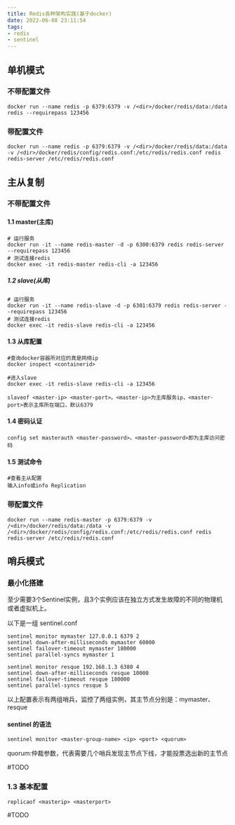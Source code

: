 ```yaml
---
title: Redis各种架构实践(基于docker)
date: 2022-06-08 23:11:54
tags:
- redis
- sentinel
---
```

## 单机模式

### 不带配置文件
```
docker run --name redis -p 6379:6379 -v /<dir>/docker/redis/data:/data redis --requirepass 123456
```

### 带配置文件
```
docker run --name redis -p 6379:6379 -v /<dir>/docker/redis/data:/data -v /<dir>/docker/redis/config/redis.conf:/etc/redis/redis.conf redis redis-server /etc/redis/redis.conf
```

## 主从复制

### 不带配置文件
#### 1.1 master(主库)

````
# 运行服务
docker run -it --name redis-master -d -p 6300:6379 redis redis-server --requirepass 123456
# 测试连接redis
docker exec -it redis-master redis-cli -a 123456
````

##### 1.2 slave(从库)
```
# 运行服务
docker run -it --name redis-slave -d -p 6301:6379 redis redis-server --requirepass 123456
# 测试连接redis
docker exec -it redis-slave redis-cli -a 123456
```

#### 1.3 从库配置
```
#查询docker容器所对应的真是网络ip
docker inspect <containerid>

#进入slave
docker exec -it redis-slave redis-cli -a 123456

slaveof <master-ip> <master-port>。<master-ip>为主库服务ip，<master-port>表示主库所在端口，默认6379

```
#### 1.4 密码认证
```
config set masterauth <master-password>。<master-password>即为主库访问密码
```
#### 1.5 测试命令
```
#查看主从配置
输入info或info Replication
```


### 带配置文件
```
docker run --name redis-master -p 6379:6379 -v /<dir>/docker/redis/data:/data -v /<dir>/docker/redis/config/redis.conf:/etc/redis/redis.conf redis redis-server /etc/redis/redis.conf
```


## 哨兵模式

### 最小化搭建
至少需要3个Sentinel实例，且3个实例应该在独立方式发生故障的不同的物理机或者虚拟机上。

以下是一组 sentinel.conf

```
sentinel monitor mymaster 127.0.0.1 6379 2
sentinel down-after-milliseconds mymaster 60000
sentinel failover-timeout mymaster 180000
sentinel parallel-syncs mymaster 1

sentinel monitor resque 192.168.1.3 6380 4
sentinel down-after-milliseconds resque 10000
sentinel failover-timeout resque 180000
sentinel parallel-syncs resque 5

```

以上配置表示有两组哨兵，监控了两组实例，其主节点分别是：mymaster、resque

#### sentinel 的语法

```
sentinel monitor <master-group-name> <ip> <port> <quorum>
```

quorum:仲裁参数，代表需要几个哨兵发现主节点下线，才能投票选出新的主节点

#TODO

### 1.3 基本配置
```
replicaof <masterip> <masterport>
```

#TODO
